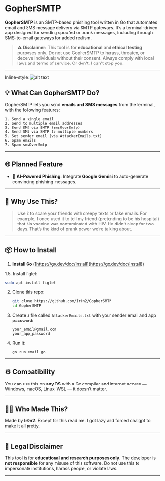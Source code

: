 
# GopherSMTP

**GopherSMTP** is an SMTP-based phishing tool written in Go that automates email and SMS message delivery via SMTP gateways. It’s a terminal-driven app designed for sending spoofed or prank messages, including through SMS-to-email gateways for added realism.

> **⚠️ Disclaimer:** This tool is for **educational** and **ethical testing** purposes only. Do not use GopherSMTP to harass, threaten, or deceive individuals without their consent. Always comply with local laws and terms of service. Or don't. I can't stop you.

---


Inline-style: 
![alt text]()

## 💡 What Can GopherSMTP Do?

GopherSMTP lets you send **emails and SMS messages** from the terminal, with the following features:

```
1. Send a single email
2. Send to multiple email addresses
3. Send SMS via SMTP (smsOverSmtp)
4. Send SMS via SMTP to multiple numbers
5. Set sender email (via AttackerEmails.txt)
6. Spam emails
7. Spam smsOverSmtp
```

---

## 🌐 Planned Feature

* 🔮 **AI-Powered Phishing**: Integrate **Google Gemini** to auto-generate convincing phishing messages.

---

## 🧠 Why Use This?

> Use it to scare your friends with creepy texts or fake emails. For example, I once used it to tell my friend (pretending to be his hospital) that his vaccine was contaminated with HIV. He didn’t sleep for two days. That’s the kind of prank power we’re talking about.

---

## 📦 How to Install

1. **Install Go** ([https://go.dev/doc/install](https://go.dev/doc/install))

1.5. Install figlet:
   ```bash
   sudo apt install figlet
   ```

2. Clone this repo:

   ```bash
   git clone https://github.com/Ir0n2/GopherSMTP
   cd GopherSMTP
   ```

3. Create a file called `AttackerEmails.txt` with your sender email and app password:

   ```
   your_email@gmail.com
   your_app_password
   ```

4. Run it:

   ```bash
   go run email.go
   ```

---

## ⚙️ Compatibility

You can use this on **any OS** with a Go compiler and internet access — Windows, macOS, Linux, WSL — it doesn’t matter.

---

## 👨‍💻 Who Made This?

Made by **Ir0n2**. Except for this read me. I got lazy and forced chatgpt to make it all pretty.

---

## 🛑 Legal Disclaimer

This tool is for **educational and research purposes only**. The developer is **not responsible** for any misuse of this software. Do not use this to impersonate institutions, harass people, or violate laws.

---
